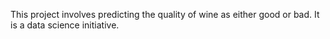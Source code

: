 This project involves predicting the quality of wine as either good or bad. It is a data science initiative.
